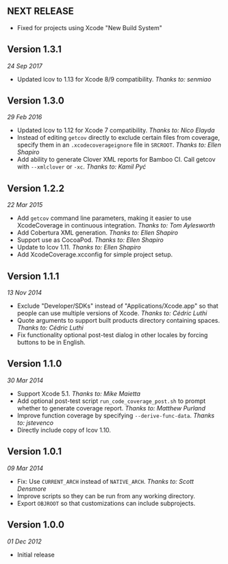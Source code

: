 NEXT RELEASE
------------

* Fixed for projects using Xcode "New Build System"


Version 1.3.1
-------------
_24 Sep 2017_

* Updated lcov to 1.13 for Xcode 8/9 compatibility. _Thanks to: senmiao_


Version 1.3.0
-------------
_29 Feb 2016_

* Updated lcov to 1.12 for Xcode 7 compatibility. _Thanks to: Nico Elayda_
* Instead of editing `getcov` directly to exclude certain files from coverage, specify them in an `.xcodecoverageignore` file in `SRCROOT`. _Thanks to: Ellen Shapiro_
* Add ability to generate Clover XML reports for Bamboo CI. Call getcov with `--xmlclover` or `-xc`. _Thanks to: Kamil Pyć_


Version 1.2.2
-------------
_22 Mar 2015_

* Add `getcov` command line parameters, making it easier to use XcodeCoverage in continuous integration. _Thanks to: Tom Aylesworth_
* Add Cobertura XML generation. _Thanks to: Ellen Shapiro_
* Support use as CocoaPod. _Thanks to: Ellen Shapiro_
* Update to lcov 1.11. _Thanks to: Ellen Shapiro_
* Add XcodeCoverage.xcconfig for simple project setup.


Version 1.1.1
-------------
_13 Nov 2014_

* Exclude "Developer/SDKs" instead of "Applications/Xcode.app" so that people can use multiple versions of Xcode. _Thanks to: Cédric Luthi_
* Quote arguments to support built products directory containing spaces. _Thanks to: Cédric Luthi_
* Fix functionality optional post-test dialog in other locales by forcing buttons to be in English.


Version 1.1.0
-------------
_30 Mar 2014_

* Support Xcode 5.1. _Thanks to: Mike Maietta_
* Add optional post-test script `run_code_coverage_post.sh` to prompt whether to generate coverage report. _Thanks to: Matthew Purland_
* Improve function coverage by specifying `--derive-func-data`. _Thanks to: jstevenco_
* Directly include copy of lcov 1.10.


Version 1.0.1
-------------
_09 Mar 2014_

* Fix: Use `CURRENT_ARCH` instead of `NATIVE_ARCH`. _Thanks to: Scott Densmore_
* Improve scripts so they can be run from any working directory.
* Export `OBJROOT` so that customizations can include subprojects.


Version 1.0.0
-------------
_01 Dec 2012_

* Initial release
